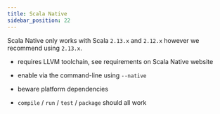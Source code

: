```yaml
---
title: Scala Native
sidebar_position: 22
---
```


Scala Native only works with Scala `2.13.x` and `2.12.x` however we recommend using `2.13.x`.

- requires LLVM toolchain, see requirements on Scala Native website

- enable via the command-line using `--native`

- beware platform dependencies

- `compile` / `run` / `test` / `package` should all work
